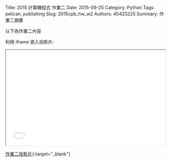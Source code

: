 Title: 2015 計算機程式 作業二
Date: 2015-09-25
Category: Python
Tags: pelican, publishing
Slug: 2015cpb_hw_w2
Authors: 40423225
Summary: 作業二摘要

以下為作業二內容

利用 iframe 嵌入投影片:

<iframe src="40423225_cp_w2_p.html" width="500" height="300"></iframe>

[作業二投影片](40423225_cp_w2_p.html){:target="_blank"}
